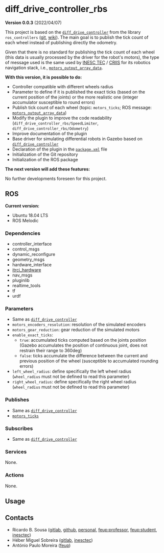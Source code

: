 # diff_drive_controller_rbs

**Version 0.0.3** (2022/04/07)

This project is based on the
[`diff_drive_controller`](https://github.com/ros-controls/ros_controllers/tree/melodic-devel/diff_drive_controller)
from the library `ros_controllers`
([git](https://github.com/ros-controls/ros_controllers/tree/melodic-devel),
[wiki](http://wiki.ros.org/ros_controllers)). The main goal is to publish the
tick count of each wheel instead of publishing directly the odometry.

Given that there is no standard for publishing the tick count of each wheel
(this data is usually processed by the driver for the robot's motors), the type
of message used is the same used by
[INESC TEC](https://www.inesctec.pt/en) /
[CRIIS](https://www.inesctec.pt/en/centres/criis) for its robotics navigation 
stack, i.e.,
[`motors_output_array_data`](https://gitlab.inesctec.pt/CRIIS/inesctec_robotics_custom_interfaces_stack/-/blob/master/itrci_hardware/msg/motor_output.msg).

**With this version, it is possible to do:**

- Controller compatible with different wheels radius
- Parameter to define if it is published the exact ticks (based on the 
  current position of the joints) or the more realistic one (integer 
  accumulator susceptible to round errors)
- Publish tick count of each wheel (topic: `motors_ticks`; ROS message:
  [`motors_output_array_data`](https://gitlab.inesctec.pt/CRIIS/inesctec_robotics_custom_interfaces_stack/-/blob/master/itrci_hardware/msg/motor_output.msg))
- Modify the plugin to improve the code readability 
  (`diff_drive_controller_rbs/SpeedLimiter`, 
  `diff_drive_controller_rbs/Odometry`)
- Improve documentation of the plugin
- Base driver for simulating differential robots in Gazebo based on
  [`diff_drive_controller`](https://github.com/ros-controls/ros_controllers/tree/melodic-devel/diff_drive_controller)
- Declaration of the plugin in the [`package.xml`](package.xml) file
- Initialization of the Git repository
- Initialization of the ROS package

**The next version will add these features:**

No further developments foreseen for this project.

## ROS

**Current version:**

- Ubuntu 18.04 LTS
- ROS Melodic

### Dependencies

- controller_interface
- control_msgs
- dynamic_reconfigure
- geometry_msgs
- hardware_interface
- [itrci_hardware](https://gitlab.inesctec.pt/CRIIS/inesctec_robotics_custom_interfaces_stack/-/tree/master/itrci_hardware)
- nav_msgs
- pluginlib
- realtime_tools
- tf
- urdf

### Parameters

- Same as [`diff_drive_controller`](http://wiki.ros.org/diff_drive_controller)
- `motors_encoders_resolution`: resolution of the simulated encoders
- `motors_gear_reduction`: gear reduction of the simulated motors
- `enable_exact_ticks`:
  - `true`: accumulated ticks computed based on the joints position (Gazebo 
    accumulates the position of continuous joint, does not restrain their 
    range to 360deg)
  - `false`: ticks accumulate the difference between the current and 
    previous position of the wheel (susceptible to accumulated rounding errors)
- `left_wheel_radius`: define specifically the left wheel radius 
  (`wheel_radius` must not be defined to read this parameter)
- `right_wheel_radius`: define specifically the right wheel radius
  (`wheel_radius` must not be defined to read this parameter)

### Publishes

- Same as [`diff_drive_controller`](http://wiki.ros.org/diff_drive_controller)
- [`motors_ticks`](https://gitlab.inesctec.pt/CRIIS/inesctec_robotics_custom_interfaces_stack/-/blob/master/itrci_hardware/msg/motors_array_output.msg)

### Subscribes

- Same as [`diff_drive_controller`](http://wiki.ros.org/diff_drive_controller)

### Services

None.

### Actions

None.

## Usage

## Contacts

- Ricardo B. Sousa ([gitlab](https://gitlab.com/sousarbarb/),
  [github](https://github.com/sousarbarb/),
  [personal](mailto:sousa.ricardob@outlook.com),
  [feup:professor](mailto:rbs@fe.up.pt),
  [feup:student](mailto:up201503004@edu.fe.up.pt),
  [inesctec](mailto:ricardo.b.sousa@inesctec.pt))
- Héber Miguel Sobreira ([gitlab](https://gitlab.inesctec.pt/heber.m.sobreira),
  [inesctec](mailto:heber.m.sobreira@inesctec.pt))
- António Paulo Moreira ([feup](mailto:amoreira@fe.up.pt))
